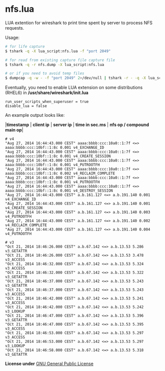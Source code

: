nfs.lua
=============

LUA extention for wireshark to print time spent by server
to process NFS requests.

Usage:
```bash
# for life capture
$ tshark -q -X lua_script:nfs.lua -f "port 2049"

# for read from existing capture file capture file
$ tshark -q -r nfs.dump -X lua_script:nfs.lua

# or if you need to avoid temp files
$ dumpcap -q -w - -f "port 2049" 2>/dev/null | tshark -r - -q -X lua_script:nfs.lua
```

Eventually, you need to enable LUA extension on some distributions (RHEL6) in **/usr/share/wireshark/init.lua**
```
run_user_scripts_when_superuser = true
disable_lua = false
```
An example output looks like:

|**timestamp** |  **client ip** | **server ip** | **time in sec.ms** | **nfs op / compound main op**|

```
# v4
"Aug 27, 2014 16:44:43.000 CEST" aaaa:bbbb:ccc:10a0::1:7f <=> aaaa:bbbb:ccc:10bf::1:8c 0.001 v4_EXCHANGE_ID
"Aug 27, 2014 16:44:43.000 CEST" aaaa:bbbb:ccc:10a0::1:7f <=> aaaa:bbbb:ccc:10bf::1:8c 0.001 v4_CREATE_SESSION
"Aug 27, 2014 16:44:43.000 CEST" aaaa:bbbb:ccc:10a0::1:7f <=> aaaa:bbbb:ccc:10bf::1:8c 0.001 v4_PUTROOTFH
"Aug 27, 2014 16:44:43.000 CEST" aaaa:bbbb:ccc:10a0::1:7f <=> aaaa:bbbb:ccc:10bf::1:8c 0.002 v4_RECLAIM_COMPLETE
"Aug 27, 2014 16:44:43.000 CEST" aaaa:bbbb:ccc:10a0::1:7f <=> aaaa:bbbb:ccc:10bf::1:8c 0.001 v4_PUTROOTFH
"Aug 27, 2014 16:44:43.000 CEST" aaaa:bbbb:ccc:10a0::1:7f <=> aaaa:bbbb:ccc:10bf::1:8c 0.001 v4_DESTROY_SESSION
"Aug 27, 2014 16:44:43.000 CEST" a.b.161.127 <=> a.b.191.140 0.001 v4_EXCHANGE_ID
"Aug 27, 2014 16:44:43.000 CEST" a.b.161.127 <=> a.b.191.140 0.001 v4_CREATE_SESSION
"Aug 27, 2014 16:44:43.000 CEST" a.b.161.127 <=> a.b.191.140 0.003 v4_PUTROOTFH
"Aug 27, 2014 16:44:43.000 CEST" a.b.161.127 <=> a.b.191.140 0.002 v4_RECLAIM_COMPLETE
"Aug 27, 2014 16:44:43.000 CEST" a.b.161.127 <=> a.b.191.140 0.004 v4_PUTROOTFH

# v3
"Oct 21, 2014 18:46:26.000 CEST" a.b.67.142 <=> a.b.13.53 5.286 v3_GETATTR
"Oct 21, 2014 18:46:26.000 CEST" a.b.67.142 <=> a.b.13.53 3.478 v3_ACCESS
"Oct 21, 2014 18:46:32.000 CEST" a.b.67.142 <=> a.b.13.53 5.324 v3_ACCESS
"Oct 21, 2014 18:46:32.000 CEST" a.b.67.142 <=> a.b.13.53 5.322 v3_GETATTR
"Oct 21, 2014 18:46:37.000 CEST" a.b.67.142 <=> a.b.13.53 5.243 v3_GETATTR
"Oct 21, 2014 18:46:37.000 CEST" a.b.67.142 <=> a.b.13.53 5.243 v3_ACCESS
"Oct 21, 2014 18:46:42.000 CEST" a.b.67.142 <=> a.b.13.53 5.241 v3_ACCESS
"Oct 21, 2014 18:46:42.000 CEST" a.b.67.142 <=> a.b.13.53 5.242 v3_LOOKUP
"Oct 21, 2014 18:46:47.000 CEST" a.b.67.142 <=> a.b.13.53 5.396 v3_GETATTR
"Oct 21, 2014 18:46:47.000 CEST" a.b.67.142 <=> a.b.13.53 5.395 v3_ACCESS
"Oct 21, 2014 18:46:53.000 CEST" a.b.67.142 <=> a.b.13.53 5.297 v3_ACCESS
"Oct 21, 2014 18:46:53.000 CEST" a.b.67.142 <=> a.b.13.53 5.297 v3_LOOKUP
"Oct 21, 2014 18:46:58.000 CEST" a.b.67.142 <=> a.b.13.53 5.318 v3_GETATTR
```

**License under**  [GNU General Public License](http://www.gnu.org/licenses/gpl-2.0.html)
